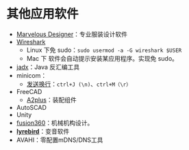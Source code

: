 # 其他应用软件

- [Marvelous Designer](https://www.marvelousdesigner.com/)：专业服装设计软件
- [Wireshark](https://www.wireshark.org/)
  - Linux 下免 sudo：`sudo usermod -a -G wireshark $USER`
  - Mac 下 软件会自动提示安装某应用程序。实现免 sudo。
- [jadx](https://github.com/skylot/jadx)：Java 反汇编工具
- minicom：
  - [发送换行](https://blog.csdn.net/qlexcel/article/details/111663373)：`ctrl+J (\n)`、`ctrl+M（\r）`
- FreeCAD
  - [A2plus](https://github.com/kbwbe/A2plus)：装配组件
- AutoSCAD
- Unity
- [fusion360](https://www.autodesk.com/products/fusion-360/overview?term=1-YEAR&tab=subscription)：机械机构设计。
- **[lyrebird](https://github.com/lyrebird-voice-changer/lyrebird)**：变音软件
- AVAHI：零配置mDNS/DNS工具

